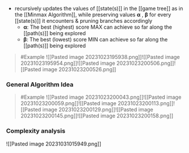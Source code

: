 - recursively updates the values of [[state(s)]] in the [[game tree]] as in the [[Minmax Algorithm]], while preserving values **α** , **β** for every [[state(s)]] it encounters & pruning branches accordingly
	- **α**: The best (highest) score MAX can achieve so far along the [[path(s)]] being explored
	- **β**: The best (lowest) score MIN can achieve so far along the [[path(s)]] being explored

>	#Example 
>	![[Pasted image 20231023195938.png]]![[Pasted image 20231023195954.png]]![[Pasted image 20231023200506.png]]![[Pasted image 20231023200526.png]]
### General Algorithm Idea
>	#Example 
>	![[Pasted image 20231023200043.png]]![[Pasted image 20231023200059.png]]![[Pasted image 20231023200113.png]]![[Pasted image 20231023200129.png]]![[Pasted image 20231023200145.png]]![[Pasted image 20231023200158.png]]

### Complexity analysis
![[Pasted image 20231031015949.png]]
